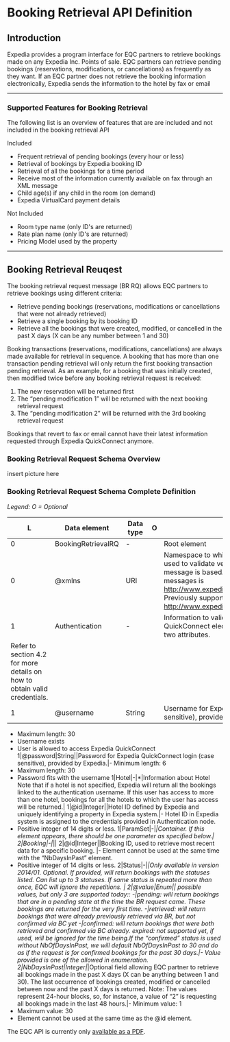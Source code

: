 # Booking Retrieval API Definition

## Introduction

Expedia provides a program interface for EQC partners to retrieve bookings made on any Expedia Inc. Points of sale. EQC partners can retrieve pending bookings (reservations, modifications, or cancellations) as frequently as they want.
If an EQC partner does not retrieve the booking information electronically, Expedia sends the information to the hotel by fax or email


---
### Supported Features for Booking Retrieval

The following list is an overview of features that are are included and not included in the booking retrieval API

Included
* Frequent retrieval of pending bookings (every hour or less)
* Retrieval of bookings by Expedia booking ID
* Retrieval of all the bookings for a time period
* Receive most of the information currently available on fax through an XML message 
* Child age(s) if any child in the room (on demand)
* Expedia VirtualCard payment details

Not Included
* Room type name (only ID's are returned)
* Rate plan name (only ID's are returned)
* Pricing Model used by the property

---

## Booking Retrieval Reuqest

The booking retrieval request message (BR RQ) allows EQC partners to retrieve bookings using different criteria:
* Retrieve pending bookings (reservations, modifications or cancellations that were not already retrieved)
* Retrieve a single booking by its booking ID
* Retrieve all the bookings that were created, modified, or cancelled in the past X days (X can be any number between 1 and 30)

Booking transactions (reservations, modifications, cancellations) are always made available for retrieval in sequence. A booking that has more than one transaction pending retrieval will only return the first booking transaction pending retrieval. As an example, for a booking that was initially created, then modified twice before any booking retrieval request is received:
1. The new reservation will be returned first
2. The “pending modification 1” will be returned with the next booking retrieval request
3. The “pending modification 2” will be returned with the 3rd booking retrieval request

Bookings that revert to fax or email cannot have their latest information requested through Expedia QuickConnect anymore.

### Booking Retrieval Request Schema Overview

insert picture here

### Booking Retrieval Request Schema Complete Definition
_Legend: O = Optional_

L   | Data element | Data type | O   | Description | EQC validations
--- | ------------ | --------- | --- | ----------- | ---------------
0 | BookingRetrievalRQ | - |  | Root element |  
0 | @xmlns | URI |  | Namespace to which this message belongs. Also used to validate version of schema on which this message is based. Current namespace for BR messages is http://www.expediaconnect.com/EQC/BR/2014/01 Previously supported version: http://www.expediaconnect.com/EQC/BR/2007/02 | - Valid namespace, defined by at least one version of BR schema.
1 | Authentication|-||Information to validate and grant access to Expedia QuickConnect electronic interface – stored in next two attributes. 
Refer to section 4.2 for more details on how to obtain valid credentials.|
1|@username|String||Username for Expedia QuickConnect login (case sensitive), provided by Expedia.|- Minimum length: 4
- Maximum length: 30
- Username exists 
- User is allowed to access Expedia QuickConnect
1|@password|String||Password for Expedia QuickConnect login (case sensitive), provided by Expedia.|- Minimum length: 6
- Maximum length: 30
- Password fits with the username
1|Hotel|-|*|Information about Hotel
Note that if a hotel is not specified, Expedia will return all the bookings linked to the authentication username.
If this user has access to more than one hotel, bookings for all the hotels to which the user has access will be returned.|
1|@id|Integer||Hotel ID defined by Expedia and uniquely identifying a property in Expedia system.|- Hotel ID in Expedia system is assigned to the credentials provided in Authentication node. 
- Positive integer of 14 digits or less.
1|ParamSet|-|*|Container. If this element appears, there should be one parameter as specified below.|
2|Booking|-|*||
2|@id|Integer||Booking ID, used to retrieve most recent data for a specific booking. 
|- Element cannot be used at the same time with the “NbDaysInPast” element. 
- Positive integer of 14 digits or less.
2|Status|-|*|Only available in version 2014/01.
Optional. If provided, will return bookings with the statuses listed. Can list up to 3 statuses. If same status is repeated more than once, EQC will ignore the repetitions. |
2|@value|Enum|| possible values, but only 3 are supported today::
-|pending: will return bookings that are in a pending state at the time the BR request came. These bookings are returned for the very first time.
-|retrieved: will return bookings that were already previously retrieved via BR, but not confirmed via BC yet
-|confirmed: will return bookings that were both retrieved and confirmed via BC already.
expired: not supported yet, if used, will be ignored for the time being.If the “confirmed” status is used without NbOfDaysInPast, we will default NbOfDaysInPast to 30 and do as if the request is for confirmed bookings for the past 30 days.|- Value provided is one of the  allowed in enumeration.
2|NbDaysInPast|Integer|*|Optional field allowing EQC partner to retrieve all bookings made in the past X days (X can be anything between 1 and 30).
The last occurrence of bookings created, modified or cancelled between now and the past X days is returned. 
Note: The values represent 24-hour blocks, so, for instance, a value of “2” is requesting all bookings made in the last 48 hours.|- Minimum value: 1
- Maximum value: 30
- Element cannot be used at the same time as the @id element.






The EQC API is currently only [available as a PDF](http://developer.expediapartnercentral.com/files/EQC_Public_API_v1.6.1.pdf).

